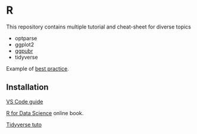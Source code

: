 # R

This repository contains multiple tutorial and cheat-sheet for diverse topics

* optparse
* ggplot2
* [ggpubr](https://rpkgs.datanovia.com/ggpubr/)
* tidyverse

Example of [best practice](https://bookdown.org/content/d1e53ac9-28ce-472f-bc2c-f499f18264a3/func.html).

## Installation

[VS Code guide](https://code.visualstudio.com/docs/languages/r)

[R for Data Science](https://r4ds.had.co.nz/) online book.

[Tidyverse tuto](https://juba.github.io/tidyverse/06-tidyverse.html)